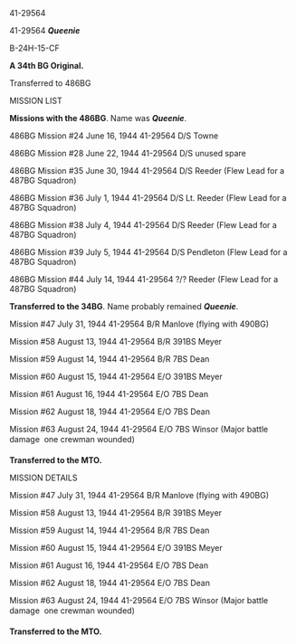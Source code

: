 





41-29564






 




41-29564 ***Queenie***

B-24H-15-CF

**A 34th BG Original.**

Transferred to 486BG  

  


MISSION LIST

**Missions with the 486BG**. Name was ***Queenie***.

486BG Mission #24 June 16, 1944 41-29564 D/S Towne

486BG Mission #28 June 22, 1944 41-29564 D/S unused spare

486BG Mission #35 June 30, 1944 41-29564 D/S Reeder (Flew
Lead for a 487BG Squadron)

486BG Mission #36 July 1, 1944 41-29564 D/S Lt. Reeder (Flew
Lead for a 487BG Squadron)

486BG Mission #38 July 4, 1944 41-29564 D/S Reeder (Flew
Lead for a 487BG Squadron)

486BG Mission #39 July 5, 1944 41-29564 D/S Pendleton (Flew
Lead for a 487BG Squadron)

486BG Mission #44 July 14, 1944 41-29564 ?/? Reeder (Flew
Lead for a 487BG Squadron)

**Transferred to the 34BG**. Name probably remained ***Queenie***.

Mission #47 July 31, 1944 41-29564 B/R Manlove (flying with
490BG)

Mission #58 August 13, 1944 41-29564 B/R 391BS Meyer

Mission #59 August 14, 1944 41-29564 B/R 7BS Dean

Mission #60 August 15, 1944 41-29564 E/O 391BS Meyer

Mission #61 August 16, 1944 41-29564 E/O 7BS Dean

Mission #62 August 18, 1944 41-29564 E/O 7BS Dean

Mission #63 August 24, 1944 41-29564 E/O 7BS Winsor (Major
battle damage  one crewman wounded)

 

**Transferred to the MTO.**

 

MISSION DETAILS

 

Mission #47 July 31, 1944 41-29564 B/R Manlove (flying with
490BG)

Mission #58 August 13, 1944 41-29564 B/R 391BS Meyer

Mission #59 August 14, 1944 41-29564 B/R 7BS Dean

Mission #60 August 15, 1944 41-29564 E/O 391BS Meyer

Mission #61 August 16, 1944 41-29564 E/O 7BS Dean

Mission #62 August 18, 1944 41-29564 E/O 7BS Dean

Mission #63 August 24, 1944 41-29564 E/O 7BS Winsor (Major
battle damage  one crewman wounded)

 

**Transferred to the MTO.**

 

 

 




